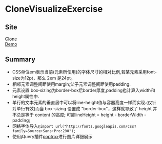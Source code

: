 # CloneVisualizeExercise
## Site

<a href="#" target="_blank">Clone</a>
<br/>
<a href="https://templated.co/visualize" target="_blank">Demo</a>

## Summary
* CSS单位em表示当前(元素所使用)的字体尺寸的相对比例,若某元素采用font-size为12pt，那么 2em 是24pt。
* 相邻元素调整间距使用margin;父子元素调整间距使用padding.
* 元素设置 box-sizing为border-box后border厚度,padding也计算入width和height属性中.
* 单行的文本元素的垂直居中可以将line-height值与容器高度一样而实现.(仅针对单行有效)而当 box-sizing 设置成 "border-box"，这样就导致了 height 并不总是等于 content 的高度; 可能lineHeight = height - borderWidth - padding;
* 网络字体导入`@import url("http://fonts.googleapis.com/css?family=Source+Sans+Pro:200");`
* 使用jQuery插件[poptrox](https://github.com/ajlkn/jquery.poptrox)进行图片详细展示

